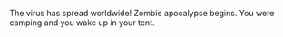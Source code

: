 The virus has spread worldwide! Zombie apocalypse begins. You were camping and you wake up in your tent.